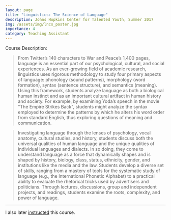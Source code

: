 ```yaml
---
layout: page
title: "Linguistics: The Science of Language"
description: Johns Hopkins Center for Talented Youth, Summer 2017
img: /assets/img/lncs_poster.jpg
importance: 4
category: Teaching Assistant
---
```


Course Description:

>From Twitter’s 140 characters to War and Peace’s 1,400 pages, language is an essential part of our psychological, cultural, and social experiences. As an ever-growing field of academic research, linguistics uses rigorous methodology to study four primary aspects of language: phonology (sound patterns), morphology (word formation), syntax (sentence structure), and semantics (meaning). Using this framework, students analyze language as both a biological human instinct and as an important cultural artifact in human history and society. For example, by examining Yoda’s speech in the movie "The Empire Strikes Back", students might analyze the syntax employed to determine the patterns by which he alters his word order from standard English, thus exploring questions of meaning and communication.

>Investigating language through the lenses of psychology, vocal anatomy, cultural studies, and history, students discuss both the universal qualities of human language and the unique qualities of individual languages and dialects. In so doing, they come to understand language as a force that dynamically shapes and is shaped by history, biology, class, status, ethnicity, gender, and institutions like the media and the law. Students develop a diverse set of skills, ranging from a mastery of tools for the systematic study of language (e.g., the International Phonetic Alphabet) to a practical ability to evaluate the rhetorical tricks used by advertisers and politicians. Through lectures, discussions, group and independent projects, and readings, students examine the roots, complexity, and power of language.

---

I also later [instructed](../lncs_inst) this course.
